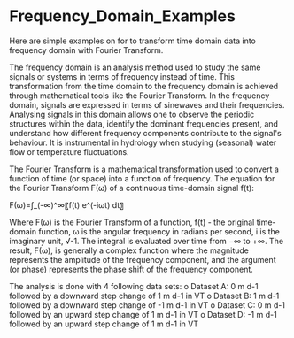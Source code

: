 # Frequency_Domain_Examples

Here are simple examples on for to transform time domain data into frequency domain with  Fourier Transform.

The frequency domain is an analysis method used to study the same signals or systems in terms of frequency
instead of time. This transformation from the time domain to the frequency domain is achieved through
mathematical tools like the Fourier Transform. In the frequency domain, signals are expressed in terms
of sinewaves and their frequencies. Analysing signals in this domain allows one to observe the periodic
structures within the data, identify the dominant frequencies present, and understand how different frequency components contribute to the signal's behaviour. It is instrumental in hydrology when studying (seasonal) water flow or temperature fluctuations.

The Fourier Transform is a mathematical transformation used to convert a function of time (or space) into a
function of frequency. The equation for the Fourier Transform F(ω) of a continuous time-domain signal f(t):

F(ω)=∫_(-∞)^∞〖f(t) e^(-iωt) dt〗

Where F(ω) is the Fourier Transform of a function, f(t) - the original time-domain function, ω is the angular frequency in radians per second, i is the imaginary unit, √-1. The integral is evaluated over time from −∞ to +∞. The result, F(ω), is generally a complex function where the magnitude represents the amplitude of the frequency component, and the argument (or phase) represents the phase shift of the frequency component.


The analysis is done with 4 following data sets:
o	Dataset A: 0 m d-1 followed by a downward step change of 1 m d-1 in VT 
o	Dataset B: 1 m d-1 followed by a downward step change of -1 m d-1 in VT
o	Dataset C: 0 m d-1 followed by an upward step change of 1 m d-1 in VT
o	Dataset D: -1 m d-1 followed by an upward step change of 1 m d-1 in VT
